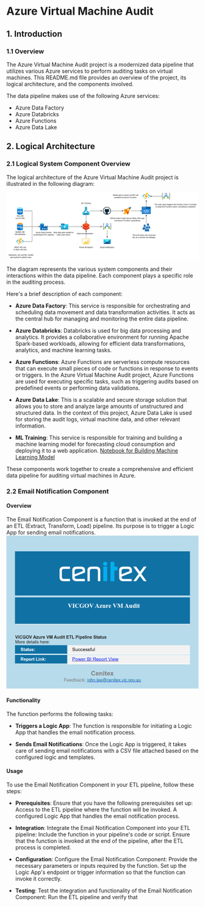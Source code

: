 # Azure Virtual Machine Audit

## 1. Introduction
### 1.1 Overview
The Azure Virtual Machine Audit project is a modernized data pipeline that utilizes various Azure services to perform auditing tasks on virtual machines. This README.md file provides an overview of the project, its logical architecture, and the components involved.

The data pipeline makes use of the following Azure services:
- Azure Data Factory
- Azure Databricks
- Azure Functions
- Azure Data Lake

## 2. Logical Architecture
### 2.1 Logical System Component Overview
The logical architecture of the Azure Virtual Machine Audit project is illustrated in the following diagram:

![Figure 2.1: Logical Architecture Overview](./images/workflow.png)

The diagram represents the various system components and their interactions within the data pipeline. Each component plays a specific role in the auditing process.

Here's a brief description of each component:

- **Azure Data Factory**: This service is responsible for orchestrating and scheduling data movement and data transformation activities. It acts as the central hub for managing and monitoring the entire data pipeline.

- **Azure Databricks**: Databricks is used for big data processing and analytics. It provides a collaborative environment for running Apache Spark-based workloads, allowing for efficient data transformations, analytics, and machine learning tasks.

- **Azure Functions**: Azure Functions are serverless compute resources that can execute small pieces of code or functions in response to events or triggers. In the Azure Virtual Machine Audit project, Azure Functions are used for executing specific tasks, such as triggering audits based on predefined events or performing data validations.

- **Azure Data Lake**: This is a scalable and secure storage solution that allows you to store and analyze large amounts of unstructured and structured data. In the context of this project, Azure Data Lake is used for storing the audit logs, virtual machine data, and other relevant information.

- **ML Training**: This service is responsible for training and building a machine learning model for forecasting cloud consumption and deploying it to a web application. [Notebook for Building Machine Learning Model](https://github.com/lyoh001/AzureStaticWebApps/blob/main/mlcloudaudit/notebook/notebook.ipynb)

These components work together to create a comprehensive and efficient data pipeline for auditing virtual machines in Azure.

### 2.2 Email Notification Component
#### Overview
The Email Notification Component is a function that is invoked at the end of an ETL (Extract, Transform, Load) pipeline. Its purpose is to trigger a Logic App for sending email notifications.
![Figure 2.2: Email Notification Component Overview](images/email.png)

#### Functionality
The function performs the following tasks:

- **Triggers a Logic App**: The function is responsible for initiating a Logic App that handles the email notification process.

- **Sends Email Notifications**: Once the Logic App is triggered, it takes care of sending email notifications with a CSV file attached based on the configured logic and templates.

#### Usage
To use the Email Notification Component in your ETL pipeline, follow these steps:

- **Prerequisites**: Ensure that you have the following prerequisites set up: Access to the ETL pipeline where the function will be invoked.
A configured Logic App that handles the email notification process.

- **Integration**: Integrate the Email Notification Component into your ETL pipeline: Include the function in your pipeline's code or script.
Ensure that the function is invoked at the end of the pipeline, after the ETL process is completed.
- **Configuration**: Configure the Email Notification Component: Provide the necessary parameters or inputs required by the function.
Set up the Logic App's endpoint or trigger information so that the function can invoke it correctly.

- **Testing**: Test the integration and functionality of the Email Notification Component: Run the ETL pipeline and verify that
